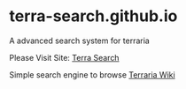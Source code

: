 # terra-search.github.io
 A advanced search system for terraria

 Please Visit Site: [Terra Search](https://terra-search.github.io)

 Simple search engine to browse [Terraria Wiki](https://terraria.wiki.gg)

 
